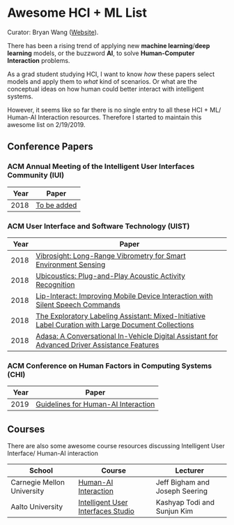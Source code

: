 # Awesome HCI + ML List

Curator: Bryan Wang ([Website](http://www.dgp.toronto.edu/~bryanw/)).

There has been a rising trend of applying new __machine learning__/__deep learning__ models, or the buzzword __AI__, to solve __Human-Computer Interaction__ problems. 

As a grad student studying HCI, I want to know _how_ these papers select models and apply them to _what_ kind of scenarios. Or what are the conceptual ideas on how human could better interact with intelligent systems. 

However, it seems like so far there is no single entry to all these HCI + ML/ Human-AI Interaction resources. Therefore I started to maintain this awesome list on 2/19/2019. 

## Conference Papers 

### ACM Annual Meeting of the Intelligent User Interfaces Community (IUI)
| Year |  Paper | 
|------|-------------------------------|
| 2018 | [To be added](https://dl.acm.org/citation.cfm?id=3242593) | 

### ACM User Interface and Software Technology (UIST)

| Year |  Paper |
|------|-------------------------------------------------------
| 2018 | [Vibrosight: Long-Range Vibrometry for Smart Environment Sensing](http://yangzhang.me/research/Vibrosight/Vibrosight.pdf) 
| 2018 | [Ubicoustics: Plug-and-Play Acoustic Activity Recognition](http://www.gierad.com/assets/ubicoustics/ubicoustics.pdf) | 
| 2018 | [Lip-Interact: Improving Mobile Device Interaction with Silent Speech Commands](https://dl.acm.org/citation.cfm?id=3242599) | 
| 2018 | [The Exploratory Labeling Assistant: Mixed-Initiative Label Curation with Large Document Collections](https://dl.acm.org/citation.cfm?id=3242596) | 
| 2018 | [Adasa: A Conversational In-Vehicle Digital Assistant for Advanced Driver Assistance Features](https://dl.acm.org/citation.cfm?id=3242593) | 


### ACM Conference on Human Factors in Computing Systems (CHI)
| Year |  Paper | 
|------|-------------------------------|
| 2019 | [Guidelines for Human-AI Interaction](https://www.microsoft.com/en-us/research/uploads/prod/2019/01/Guidelines-for-Human-AI-Interaction-camera-ready.pdf) | 



## Courses
There are also some awesome course resources discussing Intelligent User Interface/ Human-AI interaction

| School |  Course | Lecturer|
|------|-------------------------------|------|
| Carnegie Mellon University | [Human-AI Interaction](http://humanaiclass.org/)| Jeff Bigham and Joseph Seering|
| Aalto University| [Intelligent User Interfaces Studio](https://mycourses.aalto.fi/course/view.php?id=20975)| Kashyap Todi and Sunjun Kim|






